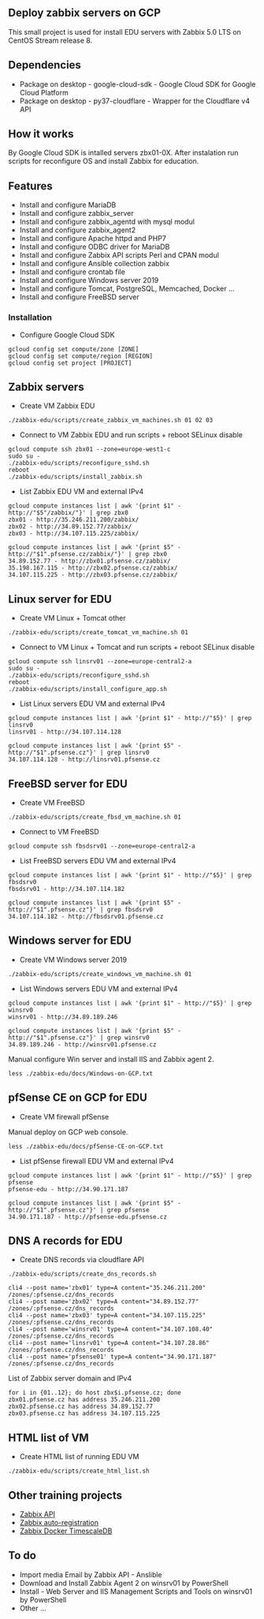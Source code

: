 ## Deploy zabbix servers on GCP

This small project is used for install EDU servers with Zabbix 5.0 LTS on CentOS Stream release 8.

## Dependencies

- Package on desktop - google-cloud-sdk - Google Cloud SDK for Google Cloud Platform
- Package on desktop - py37-cloudflare - Wrapper for the Cloudflare v4 API

## How it works

By Google Cloud SDK is intalled servers zbx01-0X. After instalation run scripts for reconfigure OS and install Zabbix for education.

## Features

- Install and configure MariaDB
- Install and configure zabbix_server
- Install and configure zabbix_agentd with mysql modul
- Install and configure zabbix_agent2
- Install and configure Apache httpd and PHP7
- Install and configure ODBC driver for MariaDB
- Install and configure Zabbix API scripts Perl and CPAN modul
- Install and configure Ansible collection zabbix
- Install and configure crontab file
- Install and configure Windows server 2019
- Install and configure Tomcat, PostgreSQL, Memcached, Docker ...
- Install and configure FreeBSD server

### Installation

- Configure Google Cloud SDK

```console
gcloud config set compute/zone [ZONE]
gcloud config set compute/region [REGION]
gcloud config set project [PROJECT]
```
## Zabbix servers
- Create VM Zabbix EDU

```console
./zabbix-edu/scripts/create_zabbix_vm_machines.sh 01 02 03
```
- Connect to VM Zabbix EDU and run scripts + reboot SELinux disable

```console
gcloud compute ssh zbx01 --zone=europe-west1-c
sudo su -
./zabbix-edu/scripts/reconfigure_sshd.sh
reboot
./zabbix-edu/scripts/install_zabbix.sh
```
- List Zabbix EDU VM and external IPv4

```console
gcloud compute instances list | awk '{print $1" - http://"$5"/zabbix/"}' | grep zbx0
zbx01 - http://35.246.211.200/zabbix/
zbx02 - http://34.89.152.77/zabbix/
zbx03 - http://34.107.115.225/zabbix/

gcloud compute instances list | awk '{print $5" - http://"$1".pfsense.cz/zabbix/"}' | grep zbx0
34.89.152.77 - http://zbx01.pfsense.cz/zabbix/
35.198.167.115 - http://zbx02.pfsense.cz/zabbix/
34.107.115.225 - http://zbx03.pfsense.cz/zabbix/
```
## Linux server for EDU
- Create VM Linux + Tomcat other

```console
./zabbix-edu/scripts/create_tomcat_vm_machine.sh 01
```
- Connect to VM Linux + Tomcat and run scripts + reboot SELinux disable

```console
gcloud compute ssh linsrv01 --zone=europe-central2-a
sudo su -
./zabbix-edu/scripts/reconfigure_sshd.sh
reboot
./zabbix-edu/scripts/install_configure_app.sh
```
- List Linux servers EDU VM and external IPv4

```console
gcloud compute instances list | awk '{print $1" - http://"$5}' | grep linsrv0
linsrv01 - http://34.107.114.128

gcloud compute instances list | awk '{print $5" - http://"$1".pfsense.cz"}' | grep linsrv0
34.107.114.128 - http://linsrv01.pfsense.cz
```

## FreeBSD server for EDU
- Create VM FreeBSD

```console
./zabbix-edu/scripts/create_fbsd_vm_machine.sh 01
```

- Connect to VM FreeBSD

```console
gcloud compute ssh fbsdsrv01 --zone=europe-central2-a
```
- List FreeBSD servers EDU VM and external IPv4

```console
gcloud compute instances list | awk '{print $1" - http://"$5}' | grep fbsdsrv0
fbsdsrv01 - http://34.107.114.182

gcloud compute instances list | awk '{print $5" - http://"$1".pfsense.cz"}' | grep fbsdsrv0
34.107.114.182 - http://fbsdsrv01.pfsense.cz
```

## Windows server for EDU
- Create VM Windows server 2019

```console
./zabbix-edu/scripts/create_windows_vm_machine.sh 01
```
- List Windows servers EDU VM and external IPv4

```console
gcloud compute instances list | awk '{print $1" - http://"$5}' | grep winsrv0
winsrv01 - http://34.89.189.246

gcloud compute instances list | awk '{print $5" - http://"$1".pfsense.cz"}' | grep winsrv0
34.89.189.246 - http://winsrv01.pfsense.cz
```
Manual configure Win server and install IIS and Zabbix agent 2.

```console
less ./zabbix-edu/docs/Windows-on-GCP.txt
```

## pfSense CE on GCP for EDU
- Create VM firewall pfSense

Manual deploy on GCP web console.

```console
less ./zabbix-edu/docs/pfSense-CE-on-GCP.txt
```

- List pfSense firewall EDU VM and external IPv4

```console
gcloud compute instances list | awk '{print $1" - http://"$5}' | grep pfsense
pfsense-edu - http://34.90.171.187

gcloud compute instances list | awk '{print $5" - http://"$1".pfsense.cz"}' | grep pfsense
34.90.171.187 - http://pfsense-edu.pfsense.cz
```

## DNS A records for EDU
- Create DNS records via cloudflare API

```console
./zabbix-edu/scripts/create_dns_records.sh

cli4 --post name='zbx01' type=A content="35.246.211.200" /zones/:pfsense.cz/dns_records
cli4 --post name='zbx02' type=A content="34.89.152.77" /zones/:pfsense.cz/dns_records
cli4 --post name='zbx03' type=A content="34.107.115.225" /zones/:pfsense.cz/dns_records
cli4 --post name='winsrv01' type=A content="34.107.108.40" /zones/:pfsense.cz/dns_records
cli4 --post name='linsrv01' type=A content="34.107.28.86" /zones/:pfsense.cz/dns_records
cli4 --post name='pfsense01' type=A content="34.90.171.187" /zones/:pfsense.cz/dns_records
```

List of Zabbix server domain and IPv4

```console
for i in {01..12}; do host zbx$i.pfsense.cz; done
zbx01.pfsense.cz has address 35.246.211.200
zbx02.pfsense.cz has address 34.89.152.77
zbx03.pfsense.cz has address 34.107.115.225
```

## HTML list of VM
- Create HTML list of running EDU VM

```console
./zabbix-edu/scripts/create_html_list.sh
```
## Other training projects

- [Zabbix API](https://github.com/smejdil/zabbix-api)
- [Zabbix auto-registration](https://github.com/smejdil/zbx-auto-reg-demo-gcp)
- [Zabbix Docker TimescaleDB](https://github.com/smejdil/zabbix-docker-timescaledb)

## To do

- Import media Email by Zabbix API - Anslible
- Download and Install Zabbix Agent 2 on winsrv01 by PowerShell
- Install - Web Server and IIS Management Scripts and Tools on winsrv01 by PowerShell
- Other ...